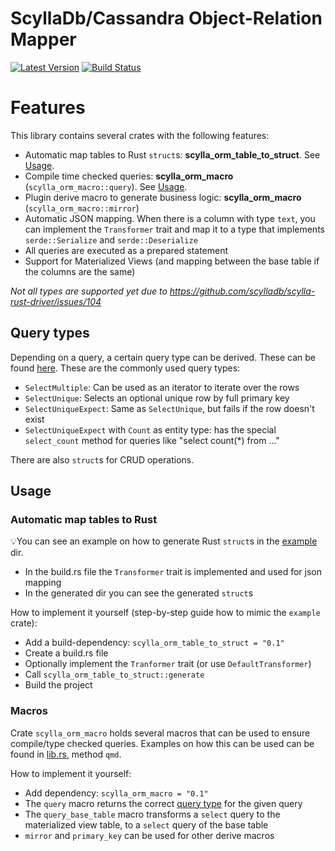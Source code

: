 # ScyllaDb/Cassandra Object-Relation Mapper

[![Latest Version](https://img.shields.io/crates/v/scylla_orm.svg)](https://crates.io/crates/scylla_orm)
[![Build Status](https://img.shields.io/github/workflow/status/jasperav/scylla_orm/scylla/master)](https://github.com/jasperav/scylla_orm/actions)

# Features
This library contains several crates with the following features:

- Automatic map tables to Rust `struct`s: **scylla_orm_table_to_struct**. See [Usage](#automatic-map-tables-to-rust).
- Compile time checked queries: **scylla_orm_macro** (`scylla_orm_macro::query`). See [Usage](#scylla_orm_macro).
- Plugin derive macro to generate business logic: **scylla_orm_macro** (`scylla_orm_macro::mirror`)
- Automatic JSON mapping. When there is a column with type `text`, you can implement the
`Transformer` trait and map it to a type that implements `serde::Serialize` and `serde::Deserialize`
- All queries are executed as a prepared statement
- Support for Materialized Views (and mapping between the base table if the columns are the same)

_Not all types are supported yet due to https://github.com/scylladb/scylla-rust-driver/issues/104_

## Query types
Depending on a query, a certain query type can be derived. These can be found [here](/scylla_orm/src/query_transform.rs).
These are the commonly used query types:

- `SelectMultiple`: Can be used as an iterator to iterate over the rows
- `SelectUnique`: Selects an optional unique row by full primary key
- `SelectUniqueExpect`: Same as `SelectUnique`, but fails if the row doesn't exist
- `SelectUniqueExpect` with `Count` as entity type: has the special `select_count` method for queries like "select count(*) from ..."

There are also `struct`s for CRUD operations.

## Usage
### Automatic map tables to Rust
💡You can see an example on how to generate Rust `struct`s in the [example](/scylla_orm_table_to_struct/example) dir.

- In the build.rs file the `Transformer` trait is implemented and used for json mapping
- In the generated dir you can see the generated `struct`s

How to implement it yourself (step-by-step guide how to mimic the `example` crate):

- Add a build-dependency: `scylla_orm_table_to_struct = "0.1"`
- Create a build.rs file
- Optionally implement the `Tranformer` trait (or use `DefaultTransformer`)
- Call `scylla_orm_table_to_struct::generate`
- Build the project

### Macros
Crate `scylla_orm_macro` holds several macros that can be used to ensure compile/type checked queries.
Examples on how this can be used can be found in [lib.rs](/scylla_orm_table_to_struct/example/src/lib.rs), method `qmd`.

How to implement it yourself:
- Add dependency: `scylla_orm_macro = "0.1"`
- The `query` macro returns the correct [query type](#query-types) for the given query
- The `query_base_table` macro transforms a `select` query to the materialized view table, to a `select` query of the base table
- `mirror` and `primary_key` can be used for other derive macros
